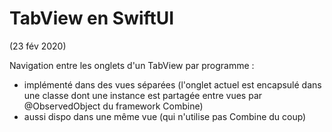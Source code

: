 # TabView en SwiftUI
(23 fév 2020)

Navigation entre les onglets d'un TabView par programme :
- implémenté dans des vues séparées (l'onglet actuel est encapsulé dans une classe dont une instance est partagée entre vues par @ObservedObject du framework Combine)
- aussi dispo dans une même vue (qui n'utilise pas Combine du coup)
